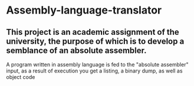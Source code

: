 # Assembly-language-translator 
This project is an academic assignment of the university, the purpose of which is to develop a semblance of an absolute assembler. 
---
A program written in assembly language is fed to the "absolute assembler" input, as a result of execution you get a listing, a binary dump, as well as object code
